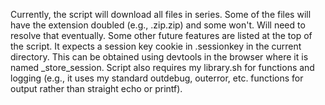 Currently, the script will download all files in series. Some of the files will have the extension doubled (e.g., .zip.zip) and some won't. Will need to resolve that eventually. Some other future features are listed at the top of the script. It expects a session key cookie in .sessionkey in the current directory. This can be obtained using devtools in the browser where it is named _store_session. Script also requires my library.sh for functions and logging (e.g., it uses my standard outdebug, outerror, etc. functions for output rather than straight echo or printf).
